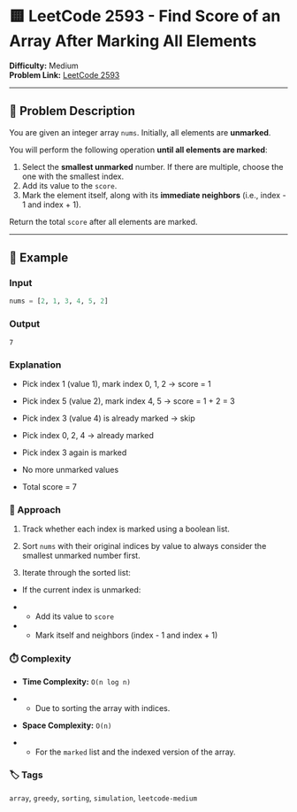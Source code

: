 # 🟨 LeetCode 2593 - Find Score of an Array After Marking All Elements

**Difficulty:** Medium  
**Problem Link:** [LeetCode 2593](https://leetcode.com/problems/find-score-of-an-array-after-marking-all-elements/)

---

## 📘 Problem Description

You are given an integer array `nums`. Initially, all elements are **unmarked**.

You will perform the following operation **until all elements are marked**:

1. Select the **smallest unmarked** number. If there are multiple, choose the one with the smallest index.
2. Add its value to the `score`.
3. Mark the element itself, along with its **immediate neighbors** (i.e., index - 1 and index + 1).

Return the total `score` after all elements are marked.

---

## 🧪 Example

### Input
```python
nums = [2, 1, 3, 4, 5, 2]
```

### Output
`7`

### Explanation
- Pick index 1 (value 1), mark index 0, 1, 2 → score = 1

- Pick index 5 (value 2), mark index 4, 5 → score = 1 + 2 = 3

- Pick index 3 (value 4) is already marked → skip

- Pick index 0, 2, 4 → already marked

- Pick index 3 again is marked

- No more unmarked values

- Total score = 7

### 🚀 Approach

1. Track whether each index is marked using a boolean list.

2. Sort `nums` with their original indices by value to always consider the smallest unmarked number first.

3. Iterate through the sorted list:

- If the current index is unmarked:

- - Add its value to `score`

- - Mark itself and neighbors (index - 1 and index + 1)

### ⏱️ Complexity
- **Time Complexity:** `O(n log n)`

- - Due to sorting the array with indices.

- **Space Complexity:** `O(n)`

- - For the `marked` list and the indexed version of the array.

### 🏷️ Tags
`array`, `greedy`, `sorting`, `simulation`, `leetcode-medium`